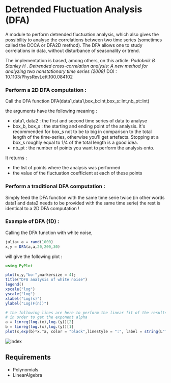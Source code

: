 Detrended Fluctuation Analysis (DFA)
=============================================

A module to perform detrended fluctuation analysis, which also gives the possibility to analyse the correlations between two time series 
(sometimes called the DCCA or DFA2D method). 
The DFA allows one to study correlations in data, without disturbance of seasonality or trend.

The implementation is based, among others, on this article:
*Podobnik B Stanley H . Detrended cross-correlation analysis: A new method for analyzing two nonstationary time series (2008)*         DOI : 10.1103/PhysRevLett.100.084102

### Perform a 2D DFA computation :

Call the DFA function DFA(data1,data1,box_b::Int,box_s::Int,nb_pt::Int)

the arguments have the following meaning :
* data1, data2 : the first  and second time series of data to analyse
* box_b, box_s : the starting and ending point of the analysis. It's recommended for box_s not to be to big in comparison to 
the total length of the time-series, otherwise you'll get artefacts. Stopping at a box_s roughly equal to 1/4 of the total length 
is a good idea.
* nb_pt : the number of points you want to perform the analysis onto. 

It returns :
* the list of points where the analysis was performed
* the value of the fluctuation coefficient at each of these points

### Perform a traditional DFA computation :

Simply feed the DFA function with the same time serie twice (in other words data1 and data2 needs to be provided with the same time serie)
the rest is identical to a 2D DFA computation !

### Example of DFA (1D) :

Calling the DFA function with white noise,

```julia
julia> a = rand(1000)
x,y = DFA(a,a,20,200,30)
```
will give the following plot :

```julia
using PyPlot

plot(x,y,"bo-",markersize = 4);      
title("DFA analysis of white noise")
legend()
xscale("log")
yscale("log")
xlabel("Log(s)")
ylabel("Log(F(n))")

# the following lines are here to perform the linear fit of the results
# in order to get the exponent alpha
a = linreg(log.(x),log.(y))[2]
b = linreg(log.(x),log.(y))[1] 
plot(x,exp(b)*x.^a, color = "black",linestyle = ":", label = string(L"fit. exponant $\alpha$ = ", a))
```

![index](https://user-images.githubusercontent.com/34754896/42929947-e085364e-8b3b-11e8-80d9-98e863ad9744.png)



Requirements
------------

* Polynomials
* LinearAlgebra
